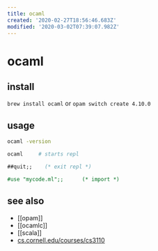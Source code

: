 ```yaml
---
title: ocaml
created: '2020-02-27T18:56:46.683Z'
modified: '2020-03-02T07:39:07.982Z'
---
```


# ocaml

## install
`brew install ocaml` or `opam switch create 4.10.0`

## usage
```sh
ocaml -version

ocaml     # starts repl
```
```ocaml
##quit;;    (* exit repl *)

#use "mycode.ml";;      (* import *)
```

## see also
- [[opam]]
- [[ocamlc]]
- [[scala]]
- [cs.cornell.edu/courses/cs3110](https://www.cs.cornell.edu/courses/cs3110/2020sp/textbook/)
